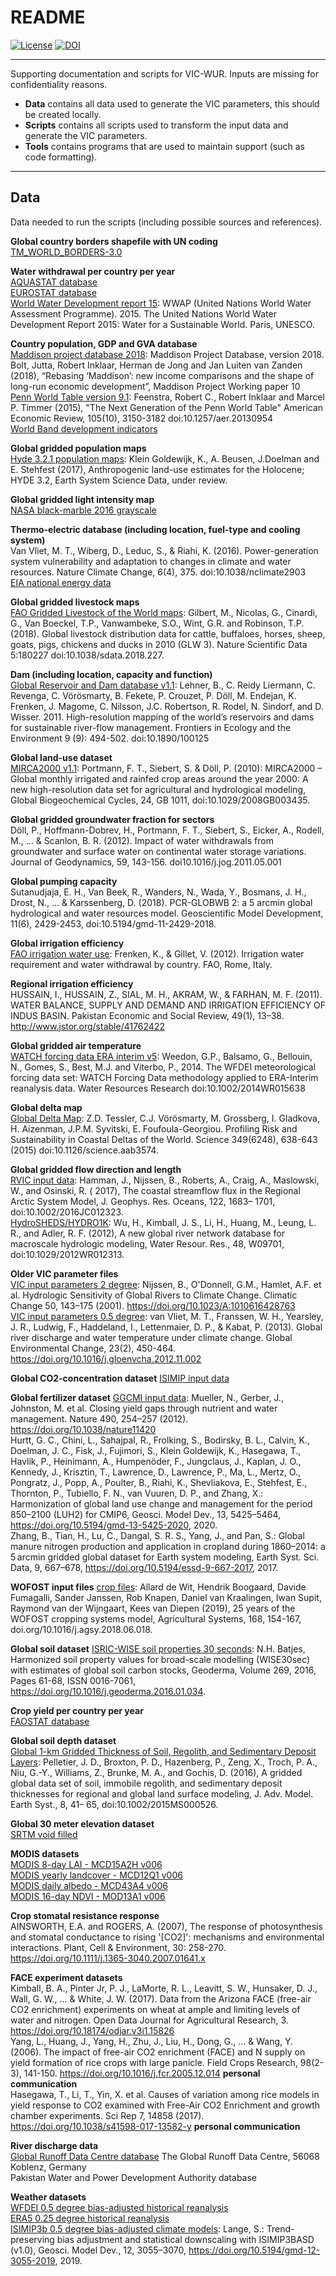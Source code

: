 # README
[![License](https://img.shields.io/badge/license-GPLv3-blue.svg)](https://raw.githubusercontent.com/BramDr/VIC_support/master/LICENSE.txt) [![DOI](https://zenodo.org/badge/7766/BramDr/VIC_support.svg)](https://zenodo.org/badge/latestdoi/7766/BramDr/VIC_support)

----

Supporting documentation and scripts for VIC-WUR. Inputs are missing for confidentiality reasons.

  * **Data** contains all data used to generate the VIC parameters, this should be created locally.
  * **Scripts** contains all scripts used to transform the input data and generate the VIC parameters.
  * **Tools** contains programs that are used to maintain support (such as code formatting).

----

## Data
Data needed to run the scripts (including possible sources and references).

**Global country borders shapefile with UN coding**  
[TM_WORLD_BORDERS-3.0](https://thematicmapping.org/downloads/world_borders.php)  

**Water withdrawal per country per year**  
[AQUASTAT database](http://www.fao.org/nr/water/aquastat/data/query/index.html?lang=en)  
[EUROSTAT database](https://ec.europa.eu/eurostat/data/database)  
[World Water Development report 15](http://www.unesco.org/new/en/natural-sciences/environment/water/wwap/wwdr/2015-water-for-a-sustainable-world/):
WWAP (United Nations World Water Assessment Programme). 2015. The United Nations World Water Development Report 2015: Water for a Sustainable World. Paris, UNESCO.

**Country population, GDP and GVA database**  
[Maddison project database 2018](https://www.rug.nl/ggdc/historicaldevelopment/maddison/releases/maddison-project-database-2018):
 Maddison Project Database, version 2018. Bolt, Jutta, Robert Inklaar, Herman de Jong and Jan Luiten van Zanden (2018), “Rebasing ‘Maddison’: new income comparisons and the shape of long-run economic development”, Maddison Project Working paper 10  
[Penn World Table version 9.1](https://www.rug.nl/ggdc/productivity/pwt/):
Feenstra, Robert C., Robert Inklaar and Marcel P. Timmer (2015), "The Next Generation of the Penn World Table" American Economic Review, 105(10), 3150-3182 doi:10.1257/aer.20130954  
[World Band development indicators](https://databank.worldbank.org/source/world-development-indicators)  

**Global gridded population maps**  
[Hyde 3.2.1 population maps](ftp://ftp.pbl.nl/../hyde/):
Klein Goldewijk, K., A. Beusen, J.Doelman and E. Stehfest (2017), Anthropogenic land-use estimates for the Holocene; HYDE 3.2, Earth System Science Data, under review.  

**Global gridded light intensity map**  
[NASA black-marble 2016 grayscale](https://earthobservatory.nasa.gov/features/NightLights/page3.php)  

**Thermo-electric database (including location, fuel-type and cooling system)**  
Van Vliet, M. T., Wiberg, D., Leduc, S., & Riahi, K. (2016). Power-generation system vulnerability and adaptation to changes in climate and water resources. Nature Climate Change, 6(4), 375. doi:10.1038/nclimate2903  
[EIA national energy data](https://www.eia.gov/)  

**Global gridded livestock maps**  
[FAO Gridded Livestock of the World maps](http://www.fao.org/livestock-systems/en/):
Gilbert, M., Nicolas, G., Cinardi, G., Van Boeckel, T.P., Vanwambeke, S.O., Wint, G.R. and Robinson, T.P. (2018). Global livestock distribution data for cattle, buffaloes, horses, sheep, goats, pigs, chickens and ducks in 2010 (GLW 3). Nature Scientific Data 5:180227 doi:10.1038/sdata.2018.227.  

**Dam (including location, capacity and function)**  
[Global Reservoir and Dam database v1.1](http://globaldamwatch.org/grand/):
Lehner, B., C. Reidy Liermann, C. Revenga, C. Vörösmarty, B. Fekete, P. Crouzet, P. Döll, M. Endejan, K. Frenken, J. Magome, C. Nilsson, J.C. Robertson, R. Rodel, N. Sindorf, and D. Wisser. 2011. High-resolution mapping of the world’s reservoirs and dams for sustainable river-flow management. Frontiers in Ecology and the Environment 9 (9): 494-502. doi:10.1890/100125  

**Global land-use dataset**  
[MIRCA2000 v1.1](https://www.uni-frankfurt.de/45218031/data_download):
Portmann, F. T., Siebert, S. & Döll, P. (2010): MIRCA2000 – Global monthly irrigated and rainfed crop areas around the year 2000: A new high-resolution data set for agricultural and hydrological modeling, Global Biogeochemical Cycles, 24, GB 1011, doi:10.1029/2008GB003435.  

**Global gridded groundwater fraction for sectors**  
Döll, P., Hoffmann-Dobrev, H., Portmann, F. T., Siebert, S., Eicker, A., Rodell, M., ... & Scanlon, B. R. (2012). Impact of water withdrawals from groundwater and surface water on continental water storage variations. Journal of Geodynamics, 59, 143-156. doi10.1016/j.jog.2011.05.001  

**Global pumping capacity**  
Sutanudjaja, E. H., Van Beek, R., Wanders, N., Wada, Y., Bosmans, J. H., Drost, N., ... & Karssenberg, D. (2018). PCR-GLOBWB 2: a 5 arcmin global hydrological and water resources model. Geoscientific Model Development, 11(6), 2429-2453, doi:10.5194/gmd-11-2429-2018.  

**Global irrigation efficiency**  
[FAO irrigation water use](http://www.fao.org/nr/water/aquastat/water_use_agr/index.stm):
Frenken, K., & Gillet, V. (2012). Irrigation water requirement and water withdrawal by country. FAO, Rome, Italy.  

**Regional irrigation efficiency**  
HUSSAIN, I., HUSSAIN, Z., SIAL, M. H., AKRAM, W., & FARHAN, M. F. (2011). WATER BALANCE, SUPPLY AND DEMAND AND IRRIGATION EFFICIENCY OF INDUS BASIN. Pakistan Economic and Social Review, 49(1), 13–38. http://www.jstor.org/stable/41762422  

**Global gridded air temperature**  
[WATCH forcing data ERA interim v5](http://www.eu-watch.org/data_availability):
Weedon,  G.P.,  Balsamo,  G.,  Bellouin,  N.,  Gomes,  S.,  Best,  M.J.  and  Viterbo,  P.,  2014.  The  WFDEI meteorological  forcing  data  set:  WATCH  Forcing  Data  methodology  applied  to  ERA-Interim reanalysis data. Water Resources Research doi:10.1002/2014WR015638  

**Global delta map**  
[Global Delta Map](http://www.globaldeltarisk.net/data.html):
Z.D. Tessler, C.J. Vörösmarty, M. Grossberg, I. Gladkova, H. Aizenman, J.P.M. Syvitski, E. Foufoula-Georgiou. Profiling Risk and Sustainability in Coastal Deltas of the World. Science 349(6248), 638-643 (2015) doi:10.1126/science.aab3574.

**Global gridded flow direction and length**  
[RVIC input data](https://rvic.readthedocs.io/en/latest/about/model-overview/):
Hamman, J., Nijssen, B., Roberts, A., Craig, A., Maslowski, W., and Osinski, R. ( 2017), The coastal streamflow flux in the Regional Arctic System Model, J. Geophys. Res. Oceans, 122, 1683– 1701, doi:10.1002/2016JC012323.  
[HydroSHEDS/HYDRO1K](http://eros.usgs.gov/#/Find_Data/Products_and_Data_Available/gtopo30/hydro): Wu, H., Kimball, J. S., Li, H., Huang, M., Leung, L. R., and Adler, R. F. (2012), A new global river network database for macroscale hydrologic modeling, Water Resour. Res., 48, W09701, doi:10.1029/2012WR012313.  

**Older VIC parameter files**  
[VIC input parameters 2 degree](https://vic.readthedocs.io/en/master/Datasets/Datasets/):
Nijssen, B., O'Donnell, G.M., Hamlet, A.F. et al. Hydrologic Sensitivity of Global Rivers to Climate Change. Climatic Change 50, 143–175 (2001). https://doi.org/10.1023/A:1010616428763  
[VIC input parameters 0.5 degree](https://vic.readthedocs.io/en/master/Datasets/Datasets/):
van Vliet, M. T., Franssen, W. H., Yearsley, J. R., Ludwig, F., Haddeland, I., Lettenmaier, D. P., & Kabat, P. (2013). Global river discharge and water temperature under climate change. Global Environmental Change, 23(2), 450-464. https://doi.org/10.1016/j.gloenvcha.2012.11.002  

**Global CO2-concentration dataset**
[ISIMIP input data](https://www.isimip.org/gettingstarted/#input-data-bias-correction)  

**Global fertilizer dataset**
[GGCMI input data](http://www.rdcep.org/research-projects/ggcmi):
Mueller, N., Gerber, J., Johnston, M. et al. Closing yield gaps through nutrient and water management. Nature 490, 254–257 (2012). https://doi.org/10.1038/nature11420  
Hurtt, G. C., Chini, L., Sahajpal, R., Frolking, S., Bodirsky, B. L., Calvin, K., Doelman, J. C., Fisk, J., Fujimori, S., Klein Goldewijk, K., Hasegawa, T., Havlik, P., Heinimann, A., Humpenöder, F., Jungclaus, J., Kaplan, J. O., Kennedy, J., Krisztin, T., Lawrence, D., Lawrence, P., Ma, L., Mertz, O., Pongratz, J., Popp, A., Poulter, B., Riahi, K., Shevliakova, E., Stehfest, E., Thornton, P., Tubiello, F. N., van Vuuren, D. P., and Zhang, X.: Harmonization of global land use change and management for the period 850–2100 (LUH2) for CMIP6, Geosci. Model Dev., 13, 5425–5464, https://doi.org/10.5194/gmd-13-5425-2020, 2020.  
Zhang, B., Tian, H., Lu, C., Dangal, S. R. S., Yang, J., and Pan, S.: Global manure nitrogen production and application in cropland during 1860–2014: a 5 arcmin gridded global dataset for Earth system modeling, Earth Syst. Sci. Data, 9, 667–678, https://doi.org/10.5194/essd-9-667-2017, 2017.  

**WOFOST input files**
[crop files](https://github.com/ajwdewit/WOFOST_crop_parameters):
Allard de Wit, Hendrik Boogaard, Davide Fumagalli, Sander Janssen, Rob Knapen, Daniel van Kraalingen, Iwan Supit, Raymond van der Wijngaart, Kees van Diepen (2019), 25 years of the WOFOST cropping systems model, Agricultural Systems, 168, 154-167, doi.org/10.1016/j.agsy.2018.06.018.  

**Global soil dataset**
[ISRIC-WISE soil properties 30 seconds](https://data.isric.org/geonetwork/srv/eng/catalog.search#/home):
N.H. Batjes, Harmonized soil property values for broad-scale modelling (WISE30sec) with estimates of global soil carbon stocks, Geoderma, Volume 269, 2016, Pages 61-68, ISSN 0016-7061, https://doi.org/10.1016/j.geoderma.2016.01.034.  

**Crop yield per country per year**  
[FAOSTAT database](http://www.fao.org/faostat/en/#data)  

**Global soil depth dataset**  
[Global 1-km Gridded Thickness of Soil, Regolith, and Sedimentary Deposit Layers](https://daac.ornl.gov/cgi-bin/dsviewer.pl?ds_id=1304):
Pelletier, J. D., Broxton, P. D., Hazenberg, P., Zeng, X., Troch, P. A., Niu, G.-Y., Williams, Z., Brunke, M. A., and Gochis, D. (2016), A gridded global data set of soil, immobile regolith, and sedimentary deposit thicknesses for regional and global land surface modeling, J. Adv. Model. Earth Syst., 8, 41– 65, doi:10.1002/2015MS000526.  

**Global 30 meter elevation dataset**  
[SRTM void filled](https://doi.org/10.5066/F7F76B1X)  

**MODIS datasets**  
[MODIS 8-day LAI - MCD15A2H v006](https://doi.org/10.5067/MODIS/MCD15A2H.006)  
[MODIS yearly landcover - MCD12Q1 v006](https://doi.org/10.5067/MODIS/MCD12Q1.006)  
[MODIS daily albedo - MCD43A4 v006](https://doi.org/10.5067/MODIS/MCD43A3.006)  
[MODIS 16-day NDVI - MOD13A1 v006](https://doi.org/10.5067/MODIS/MOD13A1.006)  

**Crop stomatal resistance response**  
AINSWORTH, E.A. and ROGERS, A. (2007), The response of photosynthesis and stomatal conductance to rising '[CO2]': mechanisms and environmental interactions. Plant, Cell & Environment, 30: 258-270. https://doi.org/10.1111/j.1365-3040.2007.01641.x  

**FACE experiment datasets**  
Kimball, B. A., Pinter Jr, P. J., LaMorte, R. L., Leavitt, S. W., Hunsaker, D. J., Wall, G. W., ... & White, J. W. (2017). Data from the Arizona FACE (free-air CO2 enrichment) experiments on wheat at ample and limiting levels of water and nitrogen. Open Data Journal for Agricultural Research, 3. https://doi.org/10.18174/odjar.v3i1.15826  
Yang, L., Huang, J., Yang, H., Zhu, J., Liu, H., Dong, G., ... & Wang, Y. (2006). The impact of free-air CO2 enrichment (FACE) and N supply on yield formation of rice crops with large panicle. Field Crops Research, 98(2-3), 141-150. https://doi.org/10.1016/j.fcr.2005.12.014 **personal communication**  
Hasegawa, T., Li, T., Yin, X. et al. Causes of variation among rice models in yield response to CO2 examined with Free-Air CO2 Enrichment and growth chamber experiments. Sci Rep 7, 14858 (2017). https://doi.org/10.1038/s41598-017-13582-y **personal communication**  

**River discharge data**  
[Global Runoff Data Centre database](https://www.bafg.de/GRDC/EN/02_srvcs/21_tmsrs/riverdischarge_node.html)
The Global Runoff Data Centre, 56068 Koblenz, Germany  
Pakistan Water and Power Development Authority database  

**Weather datasets**  
[WFDEI 0.5 degree bias-adjusted historical reanalysis](https://rda.ucar.edu/datasets/ds314.2/)  
[ERA5 0.25 degree historical reanalysis](https://www.ecmwf.int/en/forecasts/datasets/reanalysis-datasets/era5)  
[ISIMIP3b 0.5 degree bias-adjusted climate models](https://www.isimip.org/protocol/3/):
Lange, S.: Trend-preserving bias adjustment and statistical downscaling with ISIMIP3BASD (v1.0), Geosci. Model Dev., 12, 3055–3070, https://doi.org/10.5194/gmd-12-3055-2019, 2019.  
